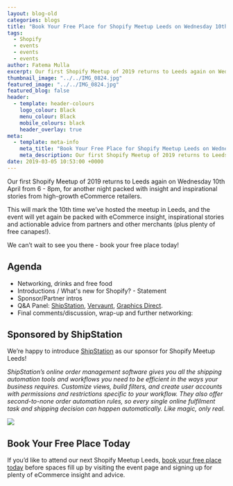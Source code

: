 ```yaml
---
layout: blog-old
categories: blogs
title: "Book Your Free Place for Shopify Meetup Leeds on Wednesday 10th April"
tags:
  - Shopify
  - events
  - events
  - events
author: Fatema Mulla
excerpt: Our first Shopify Meetup of 2019 returns to Leeds again on Wednesday 10th April from 6 - 8pm, for another night packed with insight and inspirational stories from high-growth eCommerce retailers.
thumbnail_image: "../../IMG_0824.jpg"
featured_image: "../../IMG_0824.jpg"
featured_blog: false
header:
  - template: header-colours
    logo_colour: Black
    menu_colour: Black
    mobile_colours: black
    header_overlay: true
meta:
  - template: meta-info
    meta_title: "Book Your Free Place for Shopify Meetup Leeds on Wednesday 10th April"
    meta_description: Our first Shopify Meetup of 2019 returns to Leeds again on Wednesday 10th April from 6 - 8pm, for another night packed with insight and inspirational stories from high-growth eCommerce retailers.
date: 2019-03-05 10:53:00 +0000
---
```


Our first Shopify Meetup of 2019 returns to Leeds again on Wednesday 10th April from 6 - 8pm, for another night packed with insight and inspirational stories from high-growth eCommerce retailers.

This will mark the 10th time we’ve hosted the meetup in Leeds, and the event will yet again be packed with eCommerce insight, inspirational stories and actionable advice from partners and other merchants (plus plenty of free canapes!).

We can’t wait to see you there - book your free place today!

## Agenda

- Networking, drinks and free food
- Introductions / What's new for Shopify? - Statement
- Sponsor/Partner intros
- Q&A Panel: [ShipStation](https://www.shipstation.com/uk/), [Vervaunt](https://vervaunt.com/), [Graphics Direct](https://www.graphicsdirect.co.uk/).
- Final comments/discussion, wrap-up and further networking:

## Sponsored by ShipStation

We’re happy to introduce [ShipStation](https://www.shipstation.com/) as our sponsor for Shopify Meetup Leeds!

_ShipStation’s online order management software gives you all the shipping automation tools and workflows you need to be efficient in the ways your business requires. Customize views, build filters, and create user accounts with permissions and restrictions specific to your workflow. They also offer second-to-none order automation rules, so every single online fulfilment task and shipping decision can happen automatically. Like magic, only real._

![](https://lh5.googleusercontent.com/yPHVE95nd-kGMiIJIlsTdKsMDXIzp5dVPadz_VETzKemzuar1nAmd7UGY6SptDyCFOG1D65ea4a3BZJ2fSqQ-8xmeFo6PpnGyJGDdQ85tfxnGQhyiIK5SFRq-OrPbNpfRoXPy4D4)

## Book Your Free Place Today

If you’d like to attend our next Shopify Meetup Leeds, [book your free place today](https://ti.to/shopify-meetups/april-2019-leeds) before spaces fill up by visiting the event page and signing up for plenty of eCommerce insight and advice.
